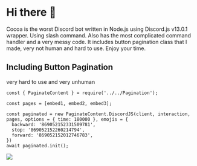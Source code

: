 ﻿# Hi there 👋

Cocoa is the worst Discord bot written in Node.js using Discord.js v13.0.1 wrapper. Using slash command. Also has the most complicated command handler and a very messy code. It includes button pagination class that I made, very not human and hard to use. Enjoy your time.

## Including Button Pagination
very hard to use and very unhuman
```
const { PaginateContent } = require('../../Pagination');

const pages = [embed1, embed2, embed3];

const paginated = new PaginateContent.DiscordJS(client, interaction, pages, options = { time: 180000 }, emojis = {
  backward: '869052152331509781',
  stop: '869052152260214794',
  forward: '869052152012746783',
})
await paginated.init();
```

![](https://www.kannacoco.me/images/pagination.png)
